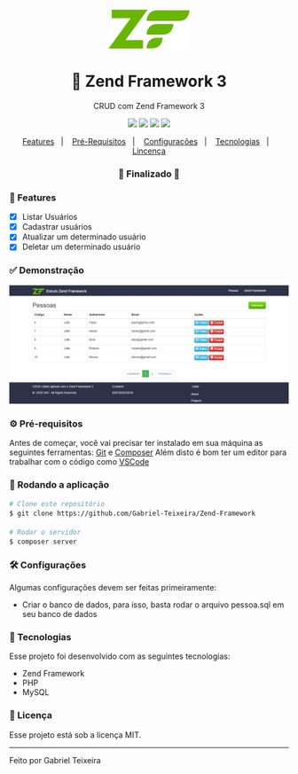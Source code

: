 <p align="center">
    <img src="https://github.com/Gabriel-Teixeira/Zend-Framework/blob/master/public/img/zf-logo-mark.svg" alt="logo.svg" height="70"/>
</p>
<h1 align="center">
    🚀 Zend Framework 3
</h1>
<p align="center">CRUD com Zend Framework 3</p>

<p align="center">
  <img src="https://img.shields.io/badge/zend%20version-3.0.1.*-68b604"/>
  <img src="https://img.shields.io/badge/php%20version-7.1.3-informational" />
  <img src="https://img.shields.io/badge/last%20commit-september-yellow" />
  <img src="https://img.shields.io/badge/license-MIT-success"/>
</p>

<p align="center">
  <a href="#-features">Features</a>&nbsp;&nbsp;&nbsp;|&nbsp;&nbsp;&nbsp;
  <a href="#-pré-requisitos">Pré-Requisitos</a>&nbsp;&nbsp;&nbsp;|&nbsp;&nbsp;&nbsp;
  <a href="#-configurações">Configurações</a>&nbsp;&nbsp;&nbsp;|&nbsp;&nbsp;&nbsp;
  <a href="#-tecnologias">Tecnologias</a>&nbsp;&nbsp;&nbsp;|&nbsp;&nbsp;&nbsp;
  <a href="#-licença">Lincença</a>
</p>

<h3 align="center"> 
🚧  Finalizado  🚧
</h3>

### 📎 Features

- [x] Listar Usuários
- [x] Cadastrar usuários
- [x] Atualizar um determinado usuário
- [x] Deletar um determinado usuário

### ✅ Demonstração
<img src="https://github.com/Gabriel-Teixeira/Zend-Framework/blob/master/public/img/user-list.png" alt="Dashboard" />

### ⚙ Pré-requisitos

Antes de começar, você vai precisar ter instalado em sua máquina as seguintes ferramentas:
[Git](https://git-scm.com) e [Composer](https://getcomposer.org/)
Além disto é bom ter um editor para trabalhar com o código como [VSCode](https://code.visualstudio.com/)

### 🎲 Rodando a aplicação

```bash
# Clone este repositório
$ git clone https://github.com/Gabriel-Teixeira/Zend-Framework

# Rodar o servidor
$ composer server

```

### 🛠 Configurações
Algumas configurações devem ser feitas primeiramente:

- Criar o banco de dados, para isso, basta rodar o arquivo pessoa.sql em seu banco de dados


### 🚀 Tecnologias

Esse projeto foi desenvolvido com as seguintes tecnologias:

- Zend Framework
- PHP
- MySQL

### 📝 Licença

Esse projeto está sob a licença MIT.

<hr/>

Feito por Gabriel Teixeira
